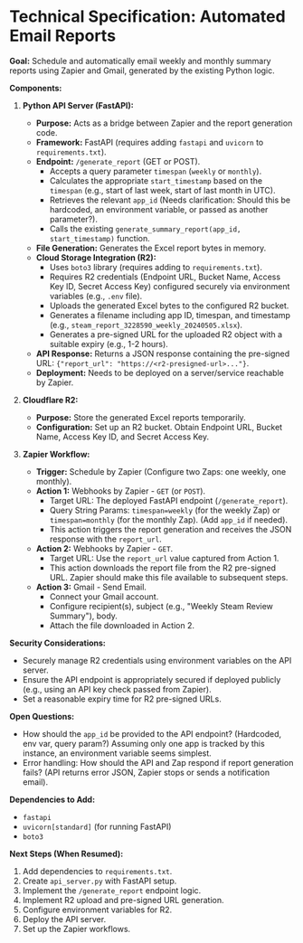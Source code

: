 # Technical Specification: Automated Email Reports

**Goal:** Schedule and automatically email weekly and monthly summary reports using Zapier and Gmail, generated by the existing Python logic.

**Components:**

1.  **Python API Server (FastAPI):**
    *   **Purpose:** Acts as a bridge between Zapier and the report generation code.
    *   **Framework:** FastAPI (requires adding `fastapi` and `uvicorn` to `requirements.txt`).
    *   **Endpoint:** `/generate_report` (GET or POST).
        *   Accepts a query parameter `timespan` (`weekly` or `monthly`).
        *   Calculates the appropriate `start_timestamp` based on the `timespan` (e.g., start of last week, start of last month in UTC).
        *   Retrieves the relevant `app_id` (Needs clarification: Should this be hardcoded, an environment variable, or passed as another parameter?).
        *   Calls the existing `generate_summary_report(app_id, start_timestamp)` function.
    *   **File Generation:** Generates the Excel report bytes in memory.
    *   **Cloud Storage Integration (R2):**
        *   Uses `boto3` library (requires adding to `requirements.txt`).
        *   Requires R2 credentials (Endpoint URL, Bucket Name, Access Key ID, Secret Access Key) configured securely via environment variables (e.g., `.env` file).
        *   Uploads the generated Excel bytes to the configured R2 bucket.
        *   Generates a filename including app ID, timespan, and timestamp (e.g., `steam_report_3228590_weekly_20240505.xlsx`).
        *   Generates a pre-signed URL for the uploaded R2 object with a suitable expiry (e.g., 1-2 hours).
    *   **API Response:** Returns a JSON response containing the pre-signed URL: `{"report_url": "https://<r2-presigned-url>..."}`.
    *   **Deployment:** Needs to be deployed on a server/service reachable by Zapier.

2.  **Cloudflare R2:**
    *   **Purpose:** Store the generated Excel reports temporarily.
    *   **Configuration:** Set up an R2 bucket. Obtain Endpoint URL, Bucket Name, Access Key ID, and Secret Access Key.

3.  **Zapier Workflow:**
    *   **Trigger:** Schedule by Zapier (Configure two Zaps: one weekly, one monthly).
    *   **Action 1:** Webhooks by Zapier - `GET` (or `POST`).
        *   Target URL: The deployed FastAPI endpoint (`/generate_report`).
        *   Query String Params: `timespan=weekly` (for the weekly Zap) or `timespan=monthly` (for the monthly Zap). (Add `app_id` if needed).
        *   This action triggers the report generation and receives the JSON response with the `report_url`.
    *   **Action 2:** Webhooks by Zapier - `GET`.
        *   Target URL: Use the `report_url` value captured from Action 1.
        *   This action downloads the report file from the R2 pre-signed URL. Zapier should make this file available to subsequent steps.
    *   **Action 3:** Gmail - Send Email.
        *   Connect your Gmail account.
        *   Configure recipient(s), subject (e.g., "Weekly Steam Review Summary"), body.
        *   Attach the file downloaded in Action 2.

**Security Considerations:**

*   Securely manage R2 credentials using environment variables on the API server.
*   Ensure the API endpoint is appropriately secured if deployed publicly (e.g., using an API key check passed from Zapier).
*   Set a reasonable expiry time for R2 pre-signed URLs.

**Open Questions:**

*   How should the `app_id` be provided to the API endpoint? (Hardcoded, env var, query param?) Assuming only one app is tracked by this instance, an environment variable seems simplest.
*   Error handling: How should the API and Zap respond if report generation fails? (API returns error JSON, Zapier stops or sends a notification email).

**Dependencies to Add:**

*   `fastapi`
*   `uvicorn[standard]` (for running FastAPI)
*   `boto3`

**Next Steps (When Resumed):**

1.  Add dependencies to `requirements.txt`.
2.  Create `api_server.py` with FastAPI setup.
3.  Implement the `/generate_report` endpoint logic.
4.  Implement R2 upload and pre-signed URL generation.
5.  Configure environment variables for R2.
6.  Deploy the API server.
7.  Set up the Zapier workflows. 